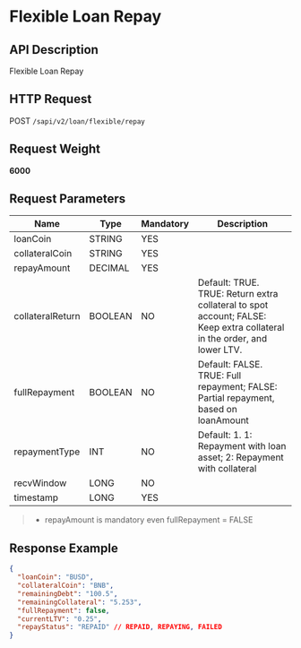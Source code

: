 # Flexible Loan Repay

## API Description​

Flexible Loan Repay

## HTTP Request​

POST `/sapi/v2/loan/flexible/repay`

## Request Weight​

**6000**

## Request Parameters​

| Name | Type | Mandatory | Description |
| --- | --- | --- | --- |
| loanCoin | STRING | YES |  |
| collateralCoin | STRING | YES |  |
| repayAmount | DECIMAL | YES |  |
| collateralReturn | BOOLEAN | NO | Default: TRUE. TRUE: Return extra collateral to spot account; FALSE: Keep extra collateral in the order, and lower LTV. |
| fullRepayment | BOOLEAN | NO | Default: FALSE. TRUE: Full repayment; FALSE: Partial repayment, based on loanAmount |
| repaymentType | INT | NO | Default: 1. 1: Repayment with loan asset; 2: Repayment with collateral |
| recvWindow | LONG | NO |  |
| timestamp | LONG | YES |  |

> * repayAmount is mandatory even fullRepayment = FALSE

## Response Example​

```json
{  
  "loanCoin": "BUSD",  
  "collateralCoin": "BNB",  
  "remainingDebt": "100.5",  
  "remainingCollateral": "5.253",  
  "fullRepayment": false,  
  "currentLTV": "0.25",  
  "repayStatus": "REPAID" // REPAID, REPAYING, FAILED  
}
```
